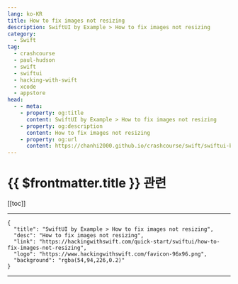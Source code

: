 ```yaml
---
lang: ko-KR
title: How to fix images not resizing
description: SwiftUI by Example > How to fix images not resizing
category:
  - Swift
tag: 
  - crashcourse
  - paul-hudson
  - swift
  - swiftui
  - hacking-with-swift
  - xcode
  - appstore
head:
  - - meta:
    - property: og:title
      content: SwiftUI by Example > How to fix images not resizing
    - property: og:description
      content: How to fix images not resizing
    - property: og:url
      content: https://chanhi2000.github.io/crashcourse/swift/swiftui-by-example/25-appendix-a/how-to-fix-images-not-resizing.html
---
```


# {{ $frontmatter.title }} 관련

[[toc]]

---

```component VPCard
{
  "title": "SwiftUI by Example > How to fix images not resizing",
  "desc": "How to fix images not resizing",
  "link": "https://hackingwithswift.com/quick-start/swiftui/how-to-fix-images-not-resizing",
  "logo": "https://www.hackingwithswift.com/favicon-96x96.png",
  "background": "rgba(54,94,226,0.2)"
}
```

---

<TagLinks />